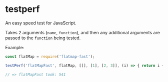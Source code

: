 # testperf
An easy speed test for JavaScript.

Takes 2 arguments (`name`, `function`), and then any additional arguments are passed to the `function` being tested.

Example:

```javascript
const flatMap = require('flatmap-fast');

testPerf('flatMapFast', flatMap, [[], [1], [2, 3]], (i) => { return i + i; });

// => flatMapFast took: 541
```